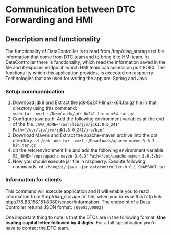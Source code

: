 # Communication between DTC Forwarding and HMI

## Description and functionality
The functionality of DataController is to read from /tmp/diag_storage.txt file information that come from DTC team and to bring it to HMI team.
In DataController there is functionality, which read the information saved in the file and it exposes endpoint, which HMI team cah access on port 8080.
The functionality which this application provides, is executed on raspberry.
Technologies that are used for writing the app are: Spring and Java.

### Setup communnication
1. Download jdk8 and Extract the jdk-8u241-linux-x64.tar.gz file in that directory using this command:  
```sudo tar -xvzf ~/Downloads/jdk-8u241-linux-x64.tar.gz```
2. Configure java path. Add the following environment variables at the end of the file.
```JAVA_HOME="/usr/lib/jvm/jdk1.8.0_241"```
```Path="/usr/lib/jvm/jdk1.8.0_241/jre/bin"```
3. Download Maven and Extract the apache-maven archive into the opt directory.
```cd /opt ```
```udo tar -xvzf ~/Downloads/apache-maven-3.6.3-bin.tar.gz```
4. dit the /etc/environment file and add the following environment variable:
```M2_HOME="/opt/apache-maven-3.6.3"```
```Path=/opt/apache-maven-3.6.3/bin```
5. Now you should execute jar file in raspberry. Execute following commands:
```cd /home/pi/```
```java -jar datacontroller-0.0.1.SNAPSHOT.jar```

### Information for clients
This command will execute application and it will enable you to read information from /tmp/diag_storage.txt file, when you browse this http link:
http://78.83.158.151:8080/sensor/information.
The endpoint of a Data Controller returns JSON format:
`[U0001,U0002]`

One important thing to note is that the DTCs are in the following format: 
**One leading capital letter followed by 4 digits**. For a full specification you'd 
have to contact the DTC team.
